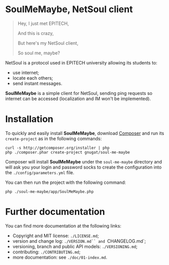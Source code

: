 # SoulMeMaybe, NetSoul client

> Hey, I just met EPITECH,
>
> And this is crazy,
>
> But here's my NetSoul client,
>
> So soul me, maybe?

NetSoul is a protocol used in EPITECH university allowing its students to:

* use internet;
* locate each others;
* send instant messages.

**SoulMeMaybe** is a simple client for NetSoul, sending ping requests so
internet can be accessed (localization and IM won't be implemented).

# Installation

To quickly and easily install **SoulMeMaybe**, download
[Composer](http://getcomposer.org/) and run its `create-project` as in the
following commands:

    curl -s http://getcomposer.org/installer | php
    php ./composer.phar create-project gnugat/soul-me-maybe

Composer will install **SoulMeMaybe** under the `soul-me-maybe` directory and
will ask you your login and password socks to create the configuration into
the `./config/parameters.yml` file.

You can then run the project with the following command:

    php ./soul-me-maybe/app/SoulMeMaybe.php

# Further documentation

You can find more documentation at the following links:

* Copyright and MIT license: `./LICENSE.md`;
* version and change log: `./VERSION.md`` and `CHANGELOG.md`;
* versioning, branch and public API models: `./VERSIONING.md`;
* contributing: `./CONTRIBUTING.md`;
* more documentation: see `./doc/01-index.md`.
